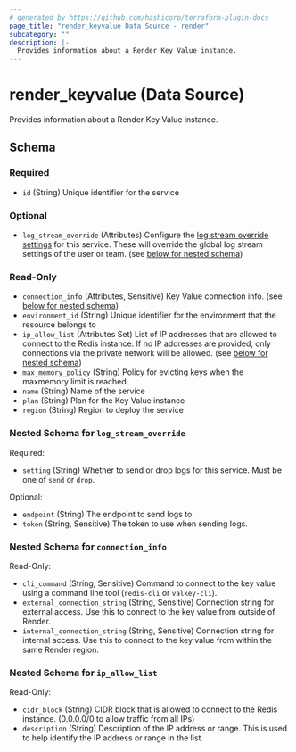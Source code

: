 ```yaml
---
# generated by https://github.com/hashicorp/terraform-plugin-docs
page_title: "render_keyvalue Data Source - render"
subcategory: ""
description: |-
  Provides information about a Render Key Value instance.
---
```


# render_keyvalue (Data Source)

Provides information about a Render Key Value instance.



<!-- schema generated by tfplugindocs -->
## Schema

### Required

- `id` (String) Unique identifier for the service

### Optional

- `log_stream_override` (Attributes) Configure the [log stream override settings](https://render.com/docs/log-streams#overriding-defaults) for this service. These will override the global log stream settings of the user or team. (see [below for nested schema](#nestedatt--log_stream_override))

### Read-Only

- `connection_info` (Attributes, Sensitive) Key Value connection info. (see [below for nested schema](#nestedatt--connection_info))
- `environment_id` (String) Unique identifier for the environment that the resource belongs to
- `ip_allow_list` (Attributes Set) List of IP addresses that are allowed to connect to the Redis instance. If no IP addresses are provided, only connections via the private network will be allowed. (see [below for nested schema](#nestedatt--ip_allow_list))
- `max_memory_policy` (String) Policy for evicting keys when the maxmemory limit is reached
- `name` (String) Name of the service
- `plan` (String) Plan for the Key Value instance
- `region` (String) Region to deploy the service

<a id="nestedatt--log_stream_override"></a>
### Nested Schema for `log_stream_override`

Required:

- `setting` (String) Whether to send or drop logs for this service. Must be one of `send` or `drop`.

Optional:

- `endpoint` (String) The endpoint to send logs to.
- `token` (String, Sensitive) The token to use when sending logs.


<a id="nestedatt--connection_info"></a>
### Nested Schema for `connection_info`

Read-Only:

- `cli_command` (String, Sensitive) Command to connect to the key value using a command line tool (`redis-cli` or `valkey-cli`).
- `external_connection_string` (String, Sensitive) Connection string for external access. Use this to connect to the key value from outside of Render.
- `internal_connection_string` (String, Sensitive) Connection string for internal access. Use this to connect to the key value from within the same Render region.


<a id="nestedatt--ip_allow_list"></a>
### Nested Schema for `ip_allow_list`

Read-Only:

- `cidr_block` (String) CIDR block that is allowed to connect to the Redis instance. (0.0.0.0/0 to allow traffic from all IPs)
- `description` (String) Description of the IP address or range. This is used to help identify the IP address or range in the list.
